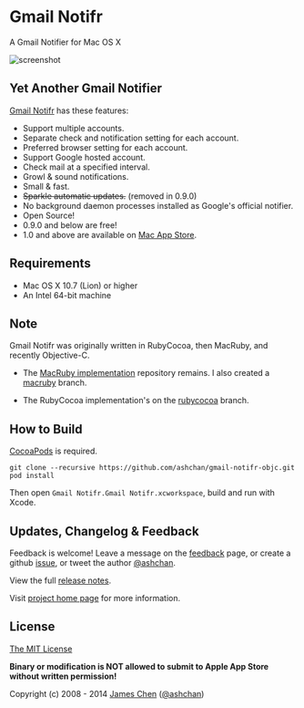 # Gmail Notifr #

A Gmail Notifier for Mac OS X

![screenshot](https://raw.github.com/ashchan/gmail-notifr-objc/master/screenshot.png)

## Yet Another Gmail Notifier ##

[Gmail Notifr](http://ashchan.com/projects/gmail-notifr) has these features:

* Support multiple accounts.
* Separate check and notification setting for each account.
* Preferred browser setting for each account.
* Support Google hosted account.
* Check mail at a specified interval.
* Growl &amp; sound notifications.
* Small &amp; fast.
* ~~Sparkle automatic updates.~~ (removed in 0.9.0)
* No background daemon processes installed as Google's official notifier.
* Open Source!
* 0.9.0 and below are free!
* 1.0 and above are available on [Mac App Store](http://bit.ly/gmail-notifr-store).


## Requirements ##

* Mac OS X 10.7 (Lion) or higher
* An Intel 64-bit machine

## Note ##

Gmail Notifr was originally written in RubyCocoa, then MacRuby, and recently Objective-C.

* The [MacRuby implementation](https://github.com/ashchan/gmail-notifr) repository remains. I also created a [macruby](https://github.com/ashchan/gmail-notifr-objc/tree/macruby) branch.

* The RubyCocoa implementation's on the [rubycocoa](https://github.com/ashchan/gmail-notifr-objc/tree/rubycocoa) branch.


## How to Build ##

[CocoaPods](http://cocoapods.org) is required.

    git clone --recursive https://github.com/ashchan/gmail-notifr-objc.git
    pod install

Then open `Gmail Notifr.Gmail Notifr.xcworkspace`, build and run with Xcode.

## Updates, Changelog &amp; Feedback ##

Feedback is welcome! Leave a message on the [feedback](http://blog.ashchan.com/archive/2008/10/29/gmail-notifr-changelog/) page, or create a github [issue](https://github.com/ashchan/gmail-notifr-objc/issues), or tweet the author [@ashchan](https://twitter.com/ashchan).

View the full [release notes](http://assets.ashchan.com/gmailnotifr/release_notes.html).

Visit [project home page](http://ashchan.com/projects/gmail-notifr) for more information.


## License ##

[The MIT License](http://jameschen.mit-license.org/license.html)

**Binary or modification is NOT allowed to submit to Apple App Store without written permission!**

Copyright (c) 2008 - 2014 [James Chen](http://ashchan.com/) ([@ashchan](https://twitter.com/ashchan))
